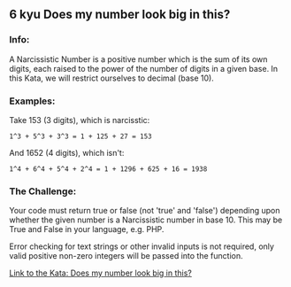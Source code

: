 ## 6 kyu Does my number look big in this?

### Info:  
A Narcissistic Number is a positive number which is the sum of its own digits, each raised to the power of the number of digits in a given base. In this Kata, we will restrict ourselves to decimal (base 10).

### Examples:
Take 153 (3 digits), which is narcisstic:
```
1^3 + 5^3 + 3^3 = 1 + 125 + 27 = 153
```
And 1652 (4 digits), which isn't:
```
1^4 + 6^4 + 5^4 + 2^4 = 1 + 1296 + 625 + 16 = 1938
```

### The Challenge:
Your code must return true or false (not 'true' and 'false') depending upon whether the given number is a Narcissistic number in base 10. This may be True and False in your language, e.g. PHP.

Error checking for text strings or other invalid inputs is not required, only valid positive non-zero integers will be passed into the function.

[Link to the Kata: Does my number look big in this?](https://www.codewars.com/kata/5287e858c6b5a9678200083c/csharp)